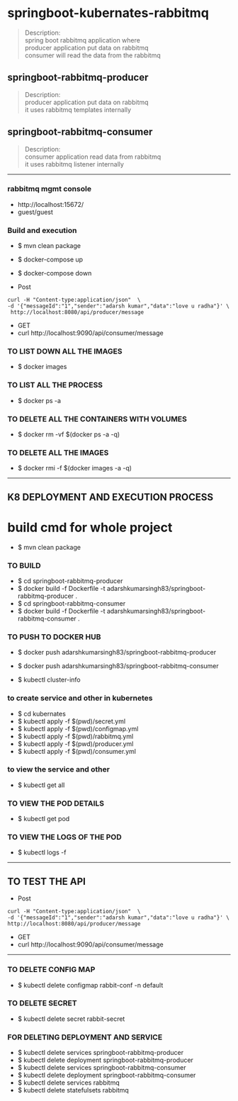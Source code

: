 # springboot-kubernates-rabbitmq
> Description: \
> spring boot rabbitmq application where \
> producer application put data on rabbitmq \
> consumer will read the data from the rabbitmq 

## springboot-rabbitmq-producer
> Description: \
> producer application put data on rabbitmq \
> it uses rabbitmq templates internally 

## springboot-rabbitmq-consumer
> Description: \
> consumer application read data from rabbitmq \
> it uses rabbitmq listener internally 
>

----

### rabbitmq mgmt console
* http://localhost:15672/
* guest/guest

### Build and execution 
* $ mvn clean package
* $ docker-compose up
* $ docker-compose down

* Post
````
curl -H "Content-type:application/json"  \
-d '{"messageId":"1","sender":"adarsh kumar","data":"love u radha"}' \
 http://localhost:8080/api/producer/message
````


* GET
* curl http://localhost:9090/api/consumer/message


### TO LIST DOWN ALL THE IMAGES
* $ docker images

### TO LIST ALL THE PROCESS
* $ docker ps -a

### TO DELETE ALL THE CONTAINERS WITH VOLUMES
* $ docker rm -vf $(docker ps -a -q)

### TO DELETE ALL THE IMAGES
* $ docker rmi -f $(docker images -a -q)

---- 
## K8 DEPLOYMENT AND EXECUTION PROCESS 

# build cmd for whole project
* $ mvn clean package

### TO BUILD
* $ cd springboot-rabbitmq-producer
* $ docker build -f Dockerfile -t adarshkumarsingh83/springboot-rabbitmq-producer .
* $ cd springboot-rabbitmq-consumer
* $ docker build -f Dockerfile -t adarshkumarsingh83/springboot-rabbitmq-consumer .

### TO PUSH TO DOCKER HUB
* $ docker push adarshkumarsingh83/springboot-rabbitmq-producer
* $ docker push adarshkumarsingh83/springboot-rabbitmq-consumer


* $ kubectl cluster-info

### to create service and other in kubernetes
* $ cd kubernates
* $ kubectl apply -f $(pwd)/secret.yml
* $ kubectl apply -f $(pwd)/configmap.yml
* $ kubectl apply -f $(pwd)/rabbitmq.yml
* $ kubectl apply -f $(pwd)/producer.yml
* $ kubectl apply -f $(pwd)/consumer.yml


### to view the service and other
* $ kubectl get all

### TO VIEW THE POD DETAILS
* $ kubectl get pod

### TO VIEW THE LOGS OF THE POD
* $ kubectl logs <pod-name> -f

----
## TO TEST THE API
* Post
````
curl -H "Content-type:application/json"  \
-d '{"messageId":"1","sender":"adarsh kumar","data":"love u radha"}' \
http://localhost:8080/api/producer/message
````

* GET
* curl http://localhost:9090/api/consumer/message
----

### TO DELETE CONFIG MAP
* $ kubectl delete configmap rabbit-conf -n default

### TO DELETE SECRET
* $ kubectl delete secret rabbit-secret

### FOR DELETING DEPLOYMENT AND SERVICE
* $ kubectl delete services  springboot-rabbitmq-producer
* $ kubectl delete deployment  springboot-rabbitmq-producer
* $ kubectl delete services  springboot-rabbitmq-consumer
* $ kubectl delete deployment  springboot-rabbitmq-consumer
* $ kubectl delete services  rabbitmq
* $ kubectl delete statefulsets  rabbitmq
